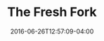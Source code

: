 ---
title: "The Fresh Fork"
slug: "fresh-fork"
date: "2016-06-26T12:57:09-04:00"
description: ""
draft: true
links: 
  - "https://thefreshforkonline.com"
tags:
  - "WordPress"
  - "WooCommerce"
  - "Composite Products"

---